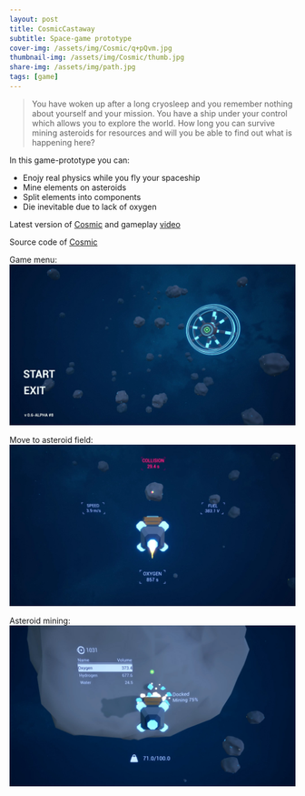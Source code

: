 ```yaml
---
layout: post
title: CosmicCastaway
subtitle: Space-game prototype
cover-img: /assets/img/Cosmic/q+pQvm.jpg
thumbnail-img: /assets/img/Cosmic/thumb.jpg
share-img: /assets/img/path.jpg
tags: [game]
---
```


>You have woken up after a long cryosleep and you remember nothing about yourself and your mission. You have a ship under your control which allows you to explore the world. How long you can survive mining asteroids for resources and will you be able to find out what is happening here?


In this game-prototype you can:
* Enojy real physics while you fly your spaceship
* Mine elements on asteroids
* Split elements into components
* Die inevitable due to lack of oxygen

Latest version of [Cosmic](https://sergeyfirsov.itch.io/cosmiccastaway) and gameplay [video](https://www.youtube.com/watch?v=ivolm7tuDGE)

Source code of [Cosmic](https://github.com/SergeyFi/CosmicCastaway)

Game menu:
![Cosmic gameplay](/assets/img/Cosmic/c1.jpg)

Move to asteroid field:
![Cosmic gameplay](/assets/img/Cosmic/c2.jpg)

Asteroid mining:
![Cosmic gameplay](/assets/img/Cosmic/c3.jpg)